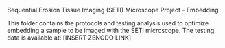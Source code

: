 Sequential Erosion Tissue Imaging (SETI) Microscope Project - Embedding 

This folder contains the protocols and testing analysis used to optimize embedding a sample to be imaged with the SETI microscope.
The testing data is available at: [INSERT ZENODO LINK]
